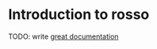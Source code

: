 # Introduction to rosso

TODO: write [great documentation](http://jacobian.org/writing/what-to-write/)
